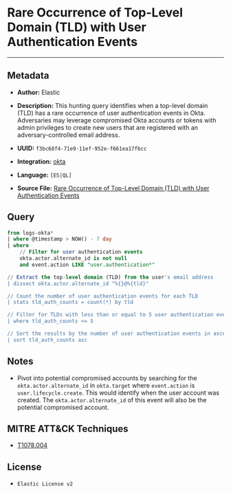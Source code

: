 # Rare Occurrence of Top-Level Domain (TLD) with User Authentication Events

---

## Metadata

- **Author:** Elastic
- **Description:** This hunting query identifies when a top-level domain (TLD) has a rare occurrence of user authentication events in Okta. Adversaries may leverage compromised Okta accounts or tokens with admin privileges to create new users that are registered with an adversary-controlled email address.

- **UUID:** `f3bc68f4-71e9-11ef-952e-f661ea17fbcc`
- **Integration:** [okta](https://docs.elastic.co/integrations/okta)
- **Language:** `[ES|QL]`
- **Source File:** [Rare Occurrence of Top-Level Domain (TLD) with User Authentication Events](../queries/persistence_rare_tld_with_user_authentication.toml)

## Query

```sql
from logs-okta*
| where @timestamp > NOW() - 7 day
| where
    // Filter for user authentication events
    okta.actor.alternate_id is not null
    and event.action LIKE "user.authentication*"

// Extract the top-level domain (TLD) from the user's email address
| dissect okta.actor.alternate_id "%{}@%{tld}"

// Count the number of user authentication events for each TLD
| stats tld_auth_counts = count(*) by tld

// Filter for TLDs with less than or equal to 5 user authentication events
| where tld_auth_counts <= 5

// Sort the results by the number of user authentication events in ascending order
| sort tld_auth_counts asc
```

## Notes

- Pivot into potential compromised accounts by searching for the `okta.actor.alternate_id` in `okta.target` where `event.action` is `user.lifecycle.create`. This would identify when the user account was created. The `okta.actor.alternate_id` of this event will also be the potential compromised account.

## MITRE ATT&CK Techniques

- [T1078.004](https://attack.mitre.org/techniques/T1078/004)

## License

- `Elastic License v2`
